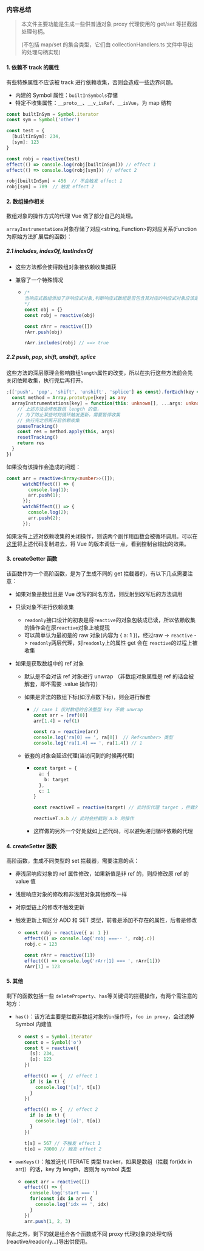 ### 内容总结

> 本文件主要功能是生成一些供普通对象 proxy 代理使用的 get/set 等拦截器处理句柄。
>
> (不包括 map/set 的集合类型，它们由 collectionHandlers.ts 文件中导出的处理句柄实现)

#### 1. 依赖不 track 的属性

有些特殊属性不应该被 track 进行依赖收集，否则会造成一些边界问题。

- 内建的 Symbol 属性：`builtInSymbols`存储
- 特定不收集属性：`__proto__`、`__v_isRef`、`__isVue`，为 map 结构

```typescript
const builtInSym = Symbol.iterator
const sym = Symbol('other')

const test = {
  [builtInSym]: 234,
  [sym]: 123
}

const robj = reactive(test)
effect(() => console.log(robj[builtInSym])) // effect 1
effect(() => console.log(robj[sym])) // effect 2

robj[builtInSym] = 456  // 不会触发 effect 1
robj[sym] = 789  // 触发 effect 2

```

#### 2. 数组操作相关

数组对象的操作方式的代理 Vue 做了部分自己的处理。

`arrayInstrumentations`对象存储了对应<string, Function>的对应关系(Function 为原始方法扩展后的函数)：

##### 2.1 includes, indexOf, lastIndexOf

- 这些方法都会使得数组对象被依赖收集捕获

- 兼容了一个特殊情况

  - ```typescript
    /*
    当响应式数组添加了非响应式对象,判断响应式数组是否包含其对应的响应式对象应该是 true
    */
    const obj = {}
    const robj = reactive(obj)
    
    const rArr = reactive([])
    rArr.push(obj)
    
    rArr.includes(robj) // ==> true
    ```

##### 2.2 push, pop, shift, unshift, splice

这些方法的深层原理会影响数组`length`属性的改变，所以在执行这些方法前会先关闭依赖收集，执行完后再打开。

```typescript
;(['push', 'pop', 'shift', 'unshift', 'splice'] as const).forEach(key => {
  const method = Array.prototype[key] as any
  arrayInstrumentations[key] = function(this: unknown[], ...args: unknown[]) {
    // 上述方法会修改数组 length 的值，
    // 为了防止某些时刻循环触发更新，需要暂停收集
    // 执行完之后再开启依赖收集
    pauseTracking()
    const res = method.apply(this, args)
    resetTracking()
    return res
  }
})
```

如果没有该操作会造成的问题：

```typescript
const arr = reactive<Array<number>>([]);
      watchEffect(() => {
        console.log(1);
        arr.push(1);
      });
      watchEffect(() => {
        console.log(2);
        arr.push(2);
      });

```

如果没有上述对依赖收集的关闭操作，则该两个副作用函数会被循环调用。可以在[这里](https://codesandbox.io/s/sleepy-cartwright-cjlk4?file=/src/index.ts)将上述代码复制进去，将 Vue 的版本调低一点，看到控制台输出的效果。

#### 3. createGetter 函数

该函数作为一个高阶函数，是为了生成不同的 get 拦截器的，有以下几点需要注意：

- 如果对象是数组且是 Vue 改写的同名方法，则反射到改写后的方法调用

- 只读对象不进行依赖收集

  - `readonly`接口设计的初衷是将`reactive`的对象包装成已读，所以依赖收集的操作会在原`reactive`对象上被提现
  - 可以简单认为最初是的 raw 对象(内容为 { a: 1 })，经过raw -> `reactive` -> `readonly`两层代理，对`readonly`上的属性 get 会在 `reactive`的过程上被收集

- 如果是获取数组中的 ref 对象

  - 默认是不会对该 ref 对象进行 unwrap （非数组对象属性是 ref 的话会被解套，即不需要 .value 操作符）

  - 如果是非法的数组下标(如浮点数下标)，则会进行解套

    - ```typescript
      // case 1 仅对数组的合法整型 key 不做 unwrap
      const arr = [ref(0)]
      arr[1.4] = ref(1)
      
      const ra = reactive(arr)
      console.log('ra[0] == ', ra[0])  // Ref<number> 类型
      console.log('ra[1.4] == ', ra[1.4]) // 1
      ```

  - 嵌套的对象会延迟代理(当访问到的时候再代理)

    - ```typescript
      const target = {
        a: {
          b: target
        },
        c: 1
      }
      
      const reactiveT = reactive(target) // 此时仅代理 target ，拦截外层 a，c 属性
      
      reactiveT.a.b // 此时会拦截到 a.b 的操作 
      
      ```

    - 这样做的另外一个好处就如上述代码，可以避免递归循环依赖的代理





#### 4. createSetter 函数

高阶函数，生成不同类型的 set 拦截器，需要注意的点：

- 非浅层响应对象的 ref 属性修改，如果新值是非 ref 的，则应修改原 ref 的 value 值

- 浅层响应对象的修改和非浅层对象其他修改一样

- 对原型链上的修改不触发更新

- 触发更新上有区分 ADD 和 SET 类型，前者是添加不存在的属性，后者是修改

  - ```typescript
    const robj = reactive({ a: 1 })
    effect(() => console.log('robj ===-- ', robj.c))
    robj.c = 123
    
    const rArr = reactive([1])
    effect(() => console.log('rArr[1] === ', rArr[1]))
    rArr[1] = 123
    ```

#### 5. 其他

剩下的函数包括一些 `deleteProperty`、`has`等关键词的拦截操作，有两个需注意的地方：

- `has()`：该方法主要是拦截非数组对象的`in`操作符，`foo in proxy`，会过滤掉 Symbol 内建值

  - ```typescript
    const s = Symbol.iterator
    const o = Symbol('o')
    const t = reactive({
      [s]: 234,
      [o]: 123
    })
    
    effect(() => {  // effect 1
      if (s in t) {
        console.log('[s]', t[s])
      }
    })
    
    effect(() => {  // effect 2
      if (o in t) {
        console.log('[o]', t[o])
      }
    })
    
    t[s] = 567 // 不触发 effect 1
    t[o] = 78000 // 触发 effect 2
    ```

- `ownKeys()`：触发迭代 ITERATE 类型 tracker，如果是数组（拦截 for(idx in arr)）的话，key 为 length，否则为 symbol 类型

  - ```typescript
    const arr = reactive([])
    effect(() => {
      console.log('start === ')
      for(const idx in arr) {
        console.log('idx == ', idx)
      }
    })
    arr.push(1, 2, 3)
    ```







除此之外，剩下的就是组合各个函数成不同 proxy 代理对象的处理句柄(reactive/readonly...)导出供使用。